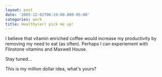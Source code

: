 ```yaml
---
layout: post
date: '2005-12-02T06:19:00.000-05:00'
categories: work
title: Healthy(er) pick me up!
---
```


I believe that vitamin enriched coffee would increase my productivity by removing my need to eat (as often). Perhaps I can experiement with Flinstone vitamins and Maxwell House.

Stay tuned...

This is my million dollar idea, what's yours?